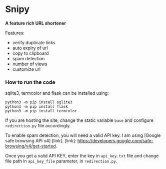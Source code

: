 # Snipy
**A feature rich URL shortener**

Features:
* verify duplicate links
* auto expiry of url
* copy to clipboard
* spam detection
* number of views
* customize url

### How to run the code
sqlite3, termcolor and flask can be installed using:
```
python3 -m pip install sqlite3
python3 -m pip install flask
python3 -m pip install termcolor
```

If you are hosting the site, change the static variable `base` and configure `redirection.py` file accordingly.

To enable spam detection, you will need a valid API key.
I am using [Google safe browsing API v4] [link].
[link]: https://developers.google.com/safe-browsing/v4/get-started.

Once you get a valid API KEY, enter the key in `api_key.txt` file and change file path in `api_key_file` parameter, in `redirection.py`.
